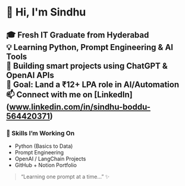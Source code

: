 # 👋 Hi, I'm Sindhu

🎓 Fresh IT Graduate from Hyderabad  
💡 Learning Python, Prompt Engineering & AI Tools  
🚀 Building smart projects using ChatGPT & OpenAI APIs  
🎯 Goal: Land a ₹12+ LPA role in AI/Automation  
📫 Connect with me on [LinkedIn] (www.linkedin.com/in/sindhu-boddu-564420371)
---

### 🔧 Skills I’m Working On
- Python (Basics to Data)
- Prompt Engineering
- OpenAI / LangChain Projects
- GitHub + Notion Portfolio

> “Learning one prompt at a time…” ✨

